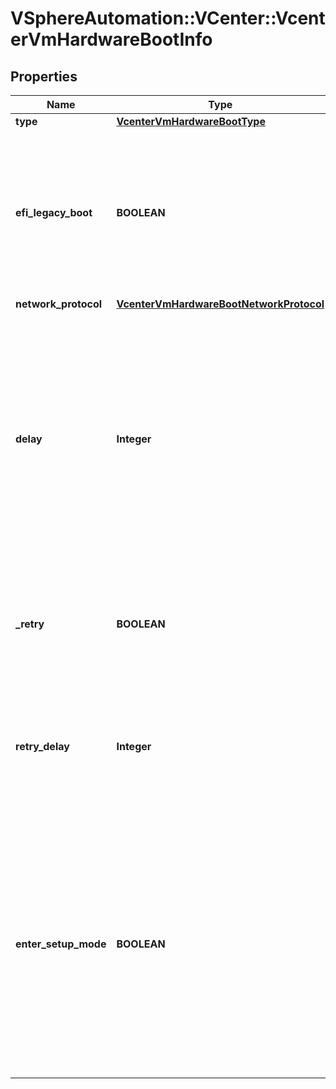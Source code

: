 # VSphereAutomation::VCenter::VcenterVmHardwareBootInfo

## Properties
Name | Type | Description | Notes
------------ | ------------- | ------------- | -------------
**type** | [**VcenterVmHardwareBootType**](VcenterVmHardwareBootType.md) |  | [optional] 
**efi_legacy_boot** | **BOOLEAN** | Flag indicating whether to use EFI legacy boot mode. This field is optional and it is only relevant when the value of Boot.Info.type is EFI. | [optional] 
**network_protocol** | [**VcenterVmHardwareBootNetworkProtocol**](VcenterVmHardwareBootNetworkProtocol.md) |  | [optional] 
**delay** | **Integer** | Delay in milliseconds before beginning the firmware boot process when the virtual machine is powered on. This delay may be used to provide a time window for users to connect to the virtual machine console and enter BIOS setup mode. | [optional] 
**_retry** | **BOOLEAN** | Flag indicating whether the virtual machine will automatically retry the boot process after a failure. | [optional] 
**retry_delay** | **Integer** | Delay in milliseconds before retrying the boot process after a failure; applicable only when Boot.Info.retry is true. | [optional] 
**enter_setup_mode** | **BOOLEAN** | Flag indicating whether the firmware boot process will automatically enter setup mode the next time the virtual machine boots. Note that this flag will automatically be reset to false once the virtual machine enters setup mode. | [optional] 



